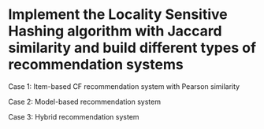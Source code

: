 # Implement the Locality Sensitive Hashing algorithm with Jaccard similarity and build different types of recommendation systems 
Case 1: Item-based CF recommendation system with Pearson similarity

Case 2: Model-based recommendation system

Case 3: Hybrid recommendation system
